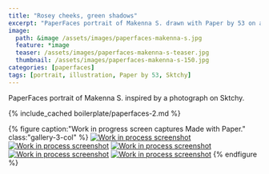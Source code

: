 ```yaml
---
title: "Rosey cheeks, green shadows"
excerpt: "PaperFaces portrait of Makenna S. drawn with Paper by 53 on an iPad."
image: 
  path: &image /assets/images/paperfaces-makenna-s.jpg 
  feature: *image
  teaser: /assets/images/paperfaces-makenna-s-teaser.jpg
  thumbnail: /assets/images/paperfaces-makenna-s-150.jpg
categories: [paperfaces]
tags: [portrait, illustration, Paper by 53, Sktchy]
---
```


PaperFaces portrait of Makenna S. inspired by a photograph on Sktchy.

{% include_cached boilerplate/paperfaces-2.md %}

{% figure caption:"Work in progress screen captures Made with Paper." class:"gallery-3-col" %}
[![Work in process screenshot](/assets/images/paperfaces-makenna-s-process-1-600.jpg)](/assets/images/paperfaces-makenna-s-process-1-lg.jpg) [![Work in process screenshot](/assets/images/paperfaces-makenna-s-process-2-600.jpg)](/assets/images/paperfaces-makenna-s-process-2-lg.jpg) [![Work in process screenshot](/assets/images/paperfaces-makenna-s-process-3-600.jpg)](/assets/images/paperfaces-makenna-s-process-3-lg.jpg) [![Work in process screenshot](/assets/images/paperfaces-makenna-s-process-4-600.jpg)](/assets/images/paperfaces-makenna-s-process-4-lg.jpg) [![Work in process screenshot](/assets/images/paperfaces-makenna-s-process-5-600.jpg)](/assets/images/paperfaces-makenna-s-process-5-lg.jpg)
{% endfigure %}
